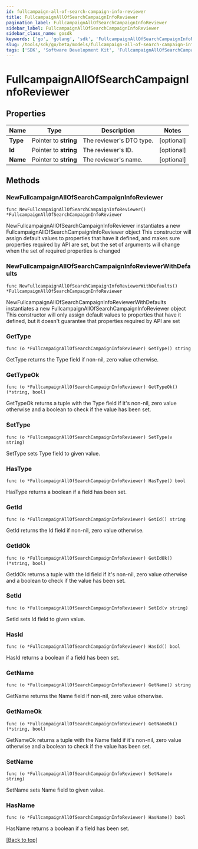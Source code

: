 ```yaml
---
id: fullcampaign-all-of-search-campaign-info-reviewer
title: FullcampaignAllOfSearchCampaignInfoReviewer
pagination_label: FullcampaignAllOfSearchCampaignInfoReviewer
sidebar_label: FullcampaignAllOfSearchCampaignInfoReviewer
sidebar_class_name: gosdk
keywords: ['go', 'golang', 'sdk', 'FullcampaignAllOfSearchCampaignInfoReviewer'] 
slug: /tools/sdk/go/beta/models/fullcampaign-all-of-search-campaign-info-reviewer
tags: ['SDK', 'Software Development Kit', 'FullcampaignAllOfSearchCampaignInfoReviewer']
---
```


# FullcampaignAllOfSearchCampaignInfoReviewer

## Properties

Name | Type | Description | Notes
------------ | ------------- | ------------- | -------------
**Type** |  Pointer to **string** | The reviewer&#39;s DTO type. | [optional] 
**Id** |  Pointer to **string** | The reviewer&#39;s ID. | [optional] 
**Name** |  Pointer to **string** | The reviewer&#39;s name. | [optional] 

## Methods

### NewFullcampaignAllOfSearchCampaignInfoReviewer

`func NewFullcampaignAllOfSearchCampaignInfoReviewer() *FullcampaignAllOfSearchCampaignInfoReviewer`

NewFullcampaignAllOfSearchCampaignInfoReviewer instantiates a new FullcampaignAllOfSearchCampaignInfoReviewer object
This constructor will assign default values to properties that have it defined,
and makes sure properties required by API are set, but the set of arguments
will change when the set of required properties is changed

### NewFullcampaignAllOfSearchCampaignInfoReviewerWithDefaults

`func NewFullcampaignAllOfSearchCampaignInfoReviewerWithDefaults() *FullcampaignAllOfSearchCampaignInfoReviewer`

NewFullcampaignAllOfSearchCampaignInfoReviewerWithDefaults instantiates a new FullcampaignAllOfSearchCampaignInfoReviewer object
This constructor will only assign default values to properties that have it defined,
but it doesn't guarantee that properties required by API are set

### GetType

`func (o *FullcampaignAllOfSearchCampaignInfoReviewer) GetType() string`

GetType returns the Type field if non-nil, zero value otherwise.

### GetTypeOk

`func (o *FullcampaignAllOfSearchCampaignInfoReviewer) GetTypeOk() (*string, bool)`

GetTypeOk returns a tuple with the Type field if it's non-nil, zero value otherwise
and a boolean to check if the value has been set.

### SetType

`func (o *FullcampaignAllOfSearchCampaignInfoReviewer) SetType(v string)`

SetType sets Type field to given value.

### HasType

`func (o *FullcampaignAllOfSearchCampaignInfoReviewer) HasType() bool`

HasType returns a boolean if a field has been set.

### GetId

`func (o *FullcampaignAllOfSearchCampaignInfoReviewer) GetId() string`

GetId returns the Id field if non-nil, zero value otherwise.

### GetIdOk

`func (o *FullcampaignAllOfSearchCampaignInfoReviewer) GetIdOk() (*string, bool)`

GetIdOk returns a tuple with the Id field if it's non-nil, zero value otherwise
and a boolean to check if the value has been set.

### SetId

`func (o *FullcampaignAllOfSearchCampaignInfoReviewer) SetId(v string)`

SetId sets Id field to given value.

### HasId

`func (o *FullcampaignAllOfSearchCampaignInfoReviewer) HasId() bool`

HasId returns a boolean if a field has been set.

### GetName

`func (o *FullcampaignAllOfSearchCampaignInfoReviewer) GetName() string`

GetName returns the Name field if non-nil, zero value otherwise.

### GetNameOk

`func (o *FullcampaignAllOfSearchCampaignInfoReviewer) GetNameOk() (*string, bool)`

GetNameOk returns a tuple with the Name field if it's non-nil, zero value otherwise
and a boolean to check if the value has been set.

### SetName

`func (o *FullcampaignAllOfSearchCampaignInfoReviewer) SetName(v string)`

SetName sets Name field to given value.

### HasName

`func (o *FullcampaignAllOfSearchCampaignInfoReviewer) HasName() bool`

HasName returns a boolean if a field has been set.


[[Back to top]](#) 


